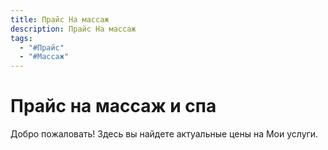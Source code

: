 ```yaml
---
title: Прайс На массаж
description: Прайс На массаж
tags:
  - "#Прайс"
  - "#Массаж"
---
```

 
# Прайс на массаж и спа

Добро пожаловать! Здесь вы найдете актуальные цены на Мои услуги.
